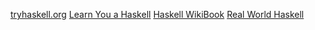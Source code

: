 [tryhaskell.org](tryhaskell.org)
[Learn You a Haskell](learnyouahaskell.com)
[Haskell WikiBook](wikibooks.org/wiki/Haskell)
[Real World Haskell](http://book.realworldhaskell.org/read)
